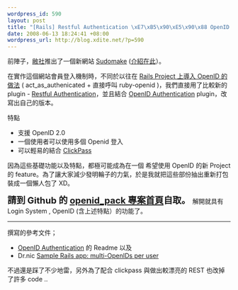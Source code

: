 ```yaml
--- 
wordpress_id: 590
layout: post
title: "[Rails] Restful Authentication \xE7\xB5\x90\xE5\x90\x88 OpenID 2.0 "
date: 2008-06-13 18:24:41 +08:00
wordpress_url: http://blog.xdite.net/?p=590
---
```

前陣子，<a href="http://handlino.com">敝社</a>推出了一個新網站 <a href="http://sudomake.com">Sudomake</a> (<a href="http://handlino.com/blog/2008/05/29/68/">介紹在此</a>）。

在實作這個網站會員登入機制時，不同於以往在 <a href="http://blog.ericsk.org/archives/868">Rails Project 上導入 OpenID 的做法</a> ( act_as_authenicated + 直接呼叫 ruby-openid )，我們直接用了比較新的 plugin - <a href="https://github.com/technoweenie/restful-authentication/tree">Restful Authentication</a>，並且結合 <a href="https://github.com/rails/open_id_authentication/tree">OpenID Authentication</a> plugin，改寫出自己的版本。

特點

* 支援 OpenID 2.0 
* 一個使用者可以使用多個 Openid 登入
* 可以輕易的結合 <a href="http://www.clickpass.com/home">ClickPass</a> 

因為這些基礎功能以及特點，都極可能成為在一個 希望使用 OpenID 的新 Project 的 feature。為了讓大家減少發明輪子的力氣，於是我就把這些部份抽出重新打包裝成一個懶人包了 XD。

<big> <big><strong>請到 Github 的 <a href="https://github.com/xdite/openid_pack/tree">openid_pack 專案首頁</a>自取。 
</strong></big></big>
解開就具有 Login System , OpenID (含上述特點）的功能了。

---
撰寫的參考文件；
* <a href="https://github.com/rails/open_id_authentication/tree">OpenID Authentication</a> 的 Readme 以及
* Dr.nic  <a href="http://drnicwilliams.com/2007/07/26/sample-app-rails-multiple-openids-per-user/">Sample Rails app: multi-OpenIDs per user</a> 

不過還是踩了不少地雷，另外為了配合 clickpass 與做出較漂亮的 REST 也改掉了許多 code ..
